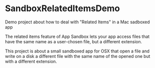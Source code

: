# SandboxRelatedItemsDemo
Demo project about how to deal with "Related Items" in a Mac sadboxed app

The related items feature of App Sandbox lets your app access files that have the same name as a user-chosen file, but a different extension.

This project is about a small sandboxed app for OSX that open a file and write on a disk a different file with the same name of the opened one but with a different extension.
